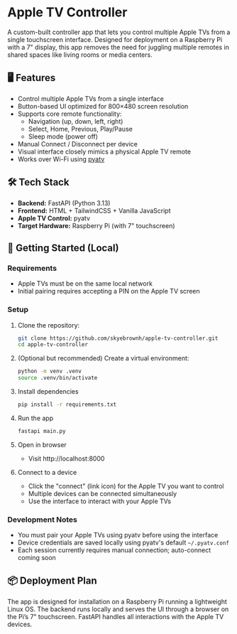 # Apple TV Controller

A custom-built controller app that lets you control multiple Apple TVs from a single touchscreen interface. Designed for deployment on a Raspberry Pi with a 7" display, this app removes the need for juggling multiple remotes in shared spaces like living rooms or media centers.

## 🖥️ Features

- Control multiple Apple TVs from a single interface
- Button-based UI optimized for 800×480 screen resolution
- Supports core remote functionality:
  - Navigation (up, down, left, right)
  - Select, Home, Previous, Play/Pause
  - Sleep mode (power off)
- Manual Connect / Disconnect per device
- Visual interface closely mimics a physical Apple TV remote
- Works over Wi-Fi using [pyatv](https://github.com/postlund/pyatv)

## 🛠️ Tech Stack

- **Backend:** FastAPI (Python 3.13)
- **Frontend:** HTML + TailwindCSS + Vanilla JavaScript
- **Apple TV Control:** pyatv
- **Target Hardware:** Raspberry Pi (with 7" touchscreen)

## 🚀 Getting Started (Local)
### Requirements

- Apple TVs must be on the same local network
- Initial pairing requires accepting a PIN on the Apple TV screen

### Setup

1. Clone the repository:

   ```bash
   git clone https://github.com/skyebrownh/apple-tv-controller.git
   cd apple-tv-controller
   ```

2. (Optional but recommended) Create a virtual environment:

    ```bash
    python -m venv .venv
    source .venv/bin/activate
    ```

3. Install dependencies

    ```bash
    pip install -r requirements.txt
    ```

4. Run the app

    ```bash
    fastapi main.py
    ```

5. Open in browser

    - Visit http://localhost:8000

6. Connect to a device

    - Click the "connect" (link icon) for the Apple TV you want to control
    - Multiple devices can be connected simultaneously
    - Use the interface to interact with your Apple TVs

### Development Notes
- You must pair your Apple TVs using pyatv before using the interface
- Device credentials are saved locally using pyatv's default `~/.pyatv.conf`
- Each session currently requires manual connection; auto-connect coming soon

## 📦 Deployment Plan

The app is designed for installation on a Raspberry Pi running a lightweight Linux OS. The backend runs locally and serves the UI through a browser on the Pi’s 7" touchscreen. FastAPI handles all interactions with the Apple TV devices.